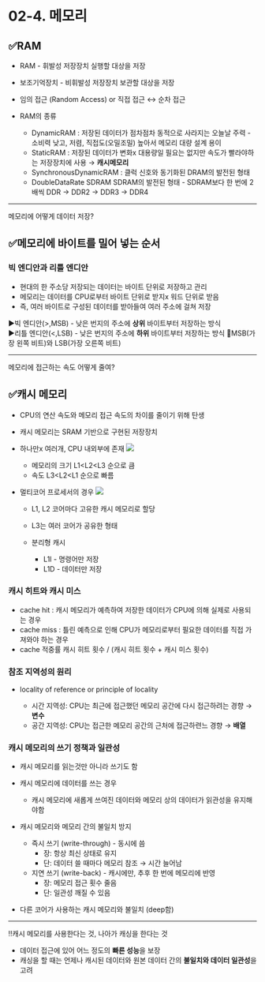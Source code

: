 # 02-4. 메모리
## ✅RAM
- RAM - 휘발성 저장장치
실행할 대상을 저장
- 보조기억장치 - 비휘발성 저장장치 
보관할 대상을 저장 

- 임의 접근 (Random Access) or 직접 접근 ↔️ 순차 접근

- RAM의 종류
    
    - DynamicRAM : 저장된 데이터가 점차점차 동적으로 사라지는 
    오늘날 주력 - 소비력 낮고, 저렴, 직접도(오밀조밀) 높아서 메모리 대량 설계 용이
    - StaticRAM : 저장된 데이터가 변화x 
    대용량일 필요는 없지만 속도가 빨라야하는 저장장치에 사용 → **캐시메모리**
    - SynchronousDynamicRAM : 클럭 신호와 동기화된 
    DRAM의 발전된 형태 
    - DoubleDataRate SDRAM
    SDRAM의 발전된 형태 - SDRAM보다 한 번에 2배씩
    DDR → DDR2 → DDR3 → DDR4

<hr>

메모리에 어떻게 데이터 저장?
## ✅메모리에 바이트를 밀어 넣는 순서
### 빅 엔디안과 리틀 엔디안 
- 현대의 한 주소당 저장되는 데이터는 바이트 단위로 저장하고 관리 
- 메모리는 데이터를 CPU로부터 바이트 단위로 받지x
워드 단위로 받음
- 즉, 여러 바이트로 구성된 데이터를 받아들여 여러 주소에 걸쳐 저장 

▶️빅 엔디안(>,MSB) - 낮은 번지의 주소에 **상위** 바이트부터 저장하는 방식  
▶️리틀 엔디안(<,LSB) - 낮은 번지의 주소에 **하위** 바이트부터 저장하는 방식 
🔷MSB(가장 왼쪽 비트)와 LSB(가장 오른쪽 비트) 

<hr>

메모리에 접근하는 속도 어떻게 줄여?
## ✅캐시 메모리
- CPU의 연산 속도와 메모리 접근 속도의 차이를 줄이기 위해 탄생 
- 캐시 메모리는 SRAM 기반으로 구현된 저장장치 
- 하나만x 여러개, CPU 내외부에 존재 
![](https://velog.velcdn.com/images/laughin/post/bc33241c-836a-4519-a065-7c486ea30f01/image.png)

	- 메모리의 크기 L1<L2<L3 순으로 큼
	- 속도 L3<L2<L1 순으로 빠름 

- 멀티코어 프로세서의 경우 
![](https://velog.velcdn.com/images/laughin/post/a065f50b-c928-4bbe-8308-2a28adc032b6/image.png)

	- L1, L2 코어마다 고유한 캐시 메모리로 할당
    - L3는 여러 코어가 공유한 형태

  - 분리형 캐시
      - L1I - 명령어만 저장
      - L1D - 데이터만 저장 

### 캐시 히트와 캐시 미스
- cache hit : 캐시 메모리가 예측하여 저장한 데이터가 CPU에 의해 실제로 사용되는 경우
- cache miss : 틀린 예측으로 인해 CPU가 메모리로부터 필요한 데이터를 직접 가져와야 하는 경우 
- cache 적중률 
캐시 히트 횟수 / (캐시 히트 횟수 + 캐시 미스 횟수)

### 참조 지역성의 원리 
- locality of reference or principle of locality 
	
    - 시간 지역성: CPU는 최근에 접근했던 메모리 공간에 다시 접근하려는 경향 → **변수**
    - 공간 지역성: CPU는 접근한 메모리 공간의 근처에 접근하련느 경향 → **배열**
    
### 캐시 메모리의 쓰기 정책과 일관성 

- 캐시 메모리를 읽는것만 아니라 쓰기도 함 
- 캐시 메모리에 데이터를 쓰는 경우
  - 캐시 메모리에 새롭게 쓰여진 데이터와 메모리 상의 데이터가 읽관성을 유지해야함 

- 캐시 메모리와 메모리 간의 불일치 방지
  - 즉시 쓰기 (write-through) - 동시에 씀 
    - 장: 항상 최신 상태로 유지
    - 단: 데이터 쓸 때마다 메모리 참조 → 시간 늘어남 
  - 지연 쓰기 (write-back) - 캐시에만, 추후 한 번에 메모리에 반영
    - 장: 메모리 접근 횟수 줄음
    - 단: 일관성 깨질 수 있음 

- 다른 코어가 사용하는 캐시 메모리와 불일치 (deep함)

<hr>

‼️캐시 메모리를 사용한다는 것, 나아가 캐싱을 한다는 것 
  - 데이터 접근에 있어 어느 정도의 **빠른 성능**을 보장 
  - 캐싱을 할 때는 언제나 캐시된 데이터와 원본 데이터 간의 **불일치와 데이터 일관성**을 고려 
